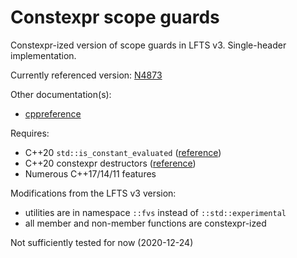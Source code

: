 # Constexpr scope guards
Constexpr-ized version of scope guards in LFTS v3. Single-header implementation.

Currently referenced version: [N4873](https://wg21.link/n4873)

Other documentation(s):
* [cppreference](https://en.cppreference.com/w/cpp/experimental/lib_extensions_3#Scope_guard)

Requires:
* C++20 `std::is_constant_evaluated` ([reference](https://en.cppreference.com/w/cpp/types/is_constant_evaluated))
* C++20 constexpr destructors ([reference](https://en.cppreference.com/w/cpp/language/constexpr))
* Numerous C++17/14/11 features

Modifications from the LFTS v3 version:
* utilities are in namespace `::fvs` instead of `::std::experimental`
* all member and non-member functions are constexpr-ized

Not sufficiently tested for now (2020-12-24)
